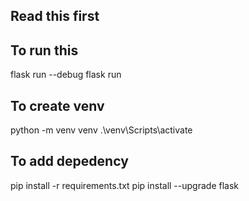 ## Read this first
## To run this 
 flask run --debug
 flask run

##  To create venv
 python -m venv venv
 .\venv\Scripts\activate    

 ## To add depedency
  pip install -r requirements.txt
  pip install --upgrade flask    
